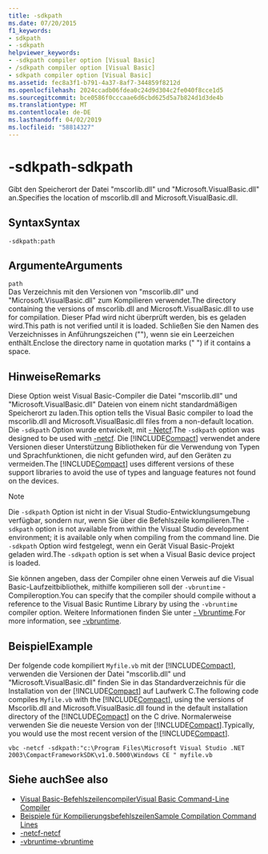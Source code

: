 ```yaml
---
title: -sdkpath
ms.date: 07/20/2015
f1_keywords:
- sdkpath
- -sdkpath
helpviewer_keywords:
- -sdkpath compiler option [Visual Basic]
- /sdkpath compiler option [Visual Basic]
- sdkpath compiler option [Visual Basic]
ms.assetid: fec8a3f1-b791-4a37-8af7-344859f8212d
ms.openlocfilehash: 2024ccadb06fdea0c24d9d304c2fe040f8cce1d5
ms.sourcegitcommit: bce0586f0cccaae6d6cbd625d5a7b824d1d3de4b
ms.translationtype: MT
ms.contentlocale: de-DE
ms.lasthandoff: 04/02/2019
ms.locfileid: "58814327"
---
```

# <a name="-sdkpath"></a><span data-ttu-id="e5029-102">-sdkpath</span><span class="sxs-lookup"><span data-stu-id="e5029-102">-sdkpath</span></span>
<span data-ttu-id="e5029-103">Gibt den Speicherort der Datei "mscorlib.dll" und "Microsoft.VisualBasic.dll" an.</span><span class="sxs-lookup"><span data-stu-id="e5029-103">Specifies the location of mscorlib.dll and Microsoft.VisualBasic.dll.</span></span>  
  
## <a name="syntax"></a><span data-ttu-id="e5029-104">Syntax</span><span class="sxs-lookup"><span data-stu-id="e5029-104">Syntax</span></span>  
  
```  
-sdkpath:path  
```  
  
## <a name="arguments"></a><span data-ttu-id="e5029-105">Argumente</span><span class="sxs-lookup"><span data-stu-id="e5029-105">Arguments</span></span>  
 `path`  
 <span data-ttu-id="e5029-106">Das Verzeichnis mit den Versionen von "mscorlib.dll" und "Microsoft.VisualBasic.dll" zum Kompilieren verwendet.</span><span class="sxs-lookup"><span data-stu-id="e5029-106">The directory containing the versions of mscorlib.dll and Microsoft.VisualBasic.dll to use for compilation.</span></span> <span data-ttu-id="e5029-107">Dieser Pfad wird nicht überprüft werden, bis es geladen wird.</span><span class="sxs-lookup"><span data-stu-id="e5029-107">This path is not verified until it is loaded.</span></span> <span data-ttu-id="e5029-108">Schließen Sie den Namen des Verzeichnisses in Anführungszeichen (""), wenn sie ein Leerzeichen enthält.</span><span class="sxs-lookup"><span data-stu-id="e5029-108">Enclose the directory name in quotation marks (" ") if it contains a space.</span></span>  
  
## <a name="remarks"></a><span data-ttu-id="e5029-109">Hinweise</span><span class="sxs-lookup"><span data-stu-id="e5029-109">Remarks</span></span>  
 <span data-ttu-id="e5029-110">Diese Option weist Visual Basic-Compiler die Datei "mscorlib.dll" und "Microsoft.VisualBasic.dll" Dateien von einem nicht standardmäßigen Speicherort zu laden.</span><span class="sxs-lookup"><span data-stu-id="e5029-110">This option tells the Visual Basic compiler to load the mscorlib.dll and Microsoft.VisualBasic.dll files from a non-default location.</span></span> <span data-ttu-id="e5029-111">Die `-sdkpath` Option wurde entwickelt, mit [- Netcf](../../../visual-basic/reference/command-line-compiler/netcf.md).</span><span class="sxs-lookup"><span data-stu-id="e5029-111">The `-sdkpath` option was designed to be used with [-netcf](../../../visual-basic/reference/command-line-compiler/netcf.md).</span></span> <span data-ttu-id="e5029-112">Die [!INCLUDE[Compact](~/includes/compact-md.md)] verwendet andere Versionen dieser Unterstützung Bibliotheken für die Verwendung von Typen und Sprachfunktionen, die nicht gefunden wird, auf den Geräten zu vermeiden.</span><span class="sxs-lookup"><span data-stu-id="e5029-112">The [!INCLUDE[Compact](~/includes/compact-md.md)] uses different versions of these support libraries to avoid the use of types and language features not found on the devices.</span></span>  
  
> [!NOTE]
>  <span data-ttu-id="e5029-113">Die `-sdkpath` Option ist nicht in der Visual Studio-Entwicklungsumgebung verfügbar, sondern nur, wenn Sie über die Befehlszeile kompilieren.</span><span class="sxs-lookup"><span data-stu-id="e5029-113">The `-sdkpath` option is not available from within the Visual Studio development environment; it is available only when compiling from the command line.</span></span> <span data-ttu-id="e5029-114">Die `-sdkpath` Option wird festgelegt, wenn ein Gerät Visual Basic-Projekt geladen wird.</span><span class="sxs-lookup"><span data-stu-id="e5029-114">The `-sdkpath` option is set when a Visual Basic device project is loaded.</span></span>  
  
 <span data-ttu-id="e5029-115">Sie können angeben, dass der Compiler ohne einen Verweis auf die Visual Basic-Laufzeitbibliothek, mithilfe kompilieren soll der `-vbruntime` -Compileroption.</span><span class="sxs-lookup"><span data-stu-id="e5029-115">You can specify that the compiler should compile without a reference to the Visual Basic Runtime Library by using the `-vbruntime` compiler option.</span></span> <span data-ttu-id="e5029-116">Weitere Informationen finden Sie unter [- Vbruntime](../../../visual-basic/reference/command-line-compiler/vbruntime.md).</span><span class="sxs-lookup"><span data-stu-id="e5029-116">For more information, see [-vbruntime](../../../visual-basic/reference/command-line-compiler/vbruntime.md).</span></span>  
  
## <a name="example"></a><span data-ttu-id="e5029-117">Beispiel</span><span class="sxs-lookup"><span data-stu-id="e5029-117">Example</span></span>  
 <span data-ttu-id="e5029-118">Der folgende code kompiliert `Myfile.vb` mit der [!INCLUDE[Compact](~/includes/compact-md.md)], verwenden die Versionen der Datei "mscorlib.dll" und "Microsoft.VisualBasic.dll" finden Sie in das Standardverzeichnis für die Installation von der [!INCLUDE[Compact](~/includes/compact-md.md)] auf Laufwerk C.</span><span class="sxs-lookup"><span data-stu-id="e5029-118">The following code compiles `Myfile.vb` with the [!INCLUDE[Compact](~/includes/compact-md.md)], using the versions of Mscorlib.dll and Microsoft.VisualBasic.dll found in the default installation directory of the [!INCLUDE[Compact](~/includes/compact-md.md)] on the C drive.</span></span> <span data-ttu-id="e5029-119">Normalerweise verwenden Sie die neueste Version von der [!INCLUDE[Compact](~/includes/compact-md.md)].</span><span class="sxs-lookup"><span data-stu-id="e5029-119">Typically, you would use the most recent version of the [!INCLUDE[Compact](~/includes/compact-md.md)].</span></span>  
  
```console
vbc -netcf -sdkpath:"c:\Program Files\Microsoft Visual Studio .NET 2003\CompactFrameworkSDK\v1.0.5000\Windows CE " myfile.vb  
```  
  
## <a name="see-also"></a><span data-ttu-id="e5029-120">Siehe auch</span><span class="sxs-lookup"><span data-stu-id="e5029-120">See also</span></span>

- [<span data-ttu-id="e5029-121">Visual Basic-Befehlszeilencompiler</span><span class="sxs-lookup"><span data-stu-id="e5029-121">Visual Basic Command-Line Compiler</span></span>](../../../visual-basic/reference/command-line-compiler/index.md)
- [<span data-ttu-id="e5029-122">Beispiele für Kompilierungsbefehlszeilen</span><span class="sxs-lookup"><span data-stu-id="e5029-122">Sample Compilation Command Lines</span></span>](../../../visual-basic/reference/command-line-compiler/sample-compilation-command-lines.md)
- [<span data-ttu-id="e5029-123">-netcf</span><span class="sxs-lookup"><span data-stu-id="e5029-123">-netcf</span></span>](../../../visual-basic/reference/command-line-compiler/netcf.md)
- [<span data-ttu-id="e5029-124">-vbruntime</span><span class="sxs-lookup"><span data-stu-id="e5029-124">-vbruntime</span></span>](../../../visual-basic/reference/command-line-compiler/vbruntime.md)
